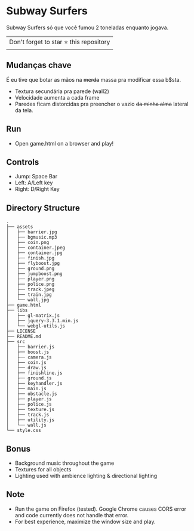 # Subway Surfers

Subway Surfers só que você fumou 2 toneladas enquanto jogava.

<table>
	<tr>
		<td>
			Don't forget to star ⭐ this repository
		</td>
	</tr>
</table>

## Mudanças chave

É eu tive que botar as mãos na <s>merda</s> massa pra modificar essa b$sta.

- Textura secundária pra parede (wall2)
- Velocidade aumenta a cada frame
- Paredes ficam distorcidas pra preencher o vazio <s>da minha alma</s> lateral da tela.

## Run
* Open game.html on a browser and play!

## Controls
* Jump: Space Bar
* Left: A/Left key
* Right: D/Right Key

## Directory Structure
```
.
├── assets
│   ├── barrier.jpg
│   ├── bgmusic.mp3
│   ├── coin.png
│   ├── container.jpeg
│   ├── container.jpg
│   ├── finish.jpg
│   ├── flyboost.jpg
│   ├── ground.png
│   ├── jumpboost.png
│   ├── player.png
│   ├── police.png
│   ├── track.jpeg
│   ├── train.jpg
│   └── wall.jpg
├── game.html
├── libs
│   ├── gl-matrix.js
│   ├── jquery-3.3.1.min.js
│   └── webgl-utils.js
├── LICENSE
├── README.md
├── src
│   ├── barrier.js
│   ├── boost.js
│   ├── camera.js
│   ├── coin.js
│   ├── draw.js
│   ├── finishline.js
│   ├── ground.js
│   ├── keyhandler.js
│   ├── main.js
│   ├── obstacle.js
│   ├── player.js
│   ├── police.js
│   ├── texture.js
│   ├── track.js
│   ├── utility.js
│   └── wall.js
└── style.css
```

## Bonus
* Background music throughout the game
* Textures for all objects
* Lighting used with ambience lighting & directional lighting

## Note
* Run the game on Firefox (tested). Google Chrome causes CORS error and code currently does not handle that error.
* For best experience, maximize the window size and play.

